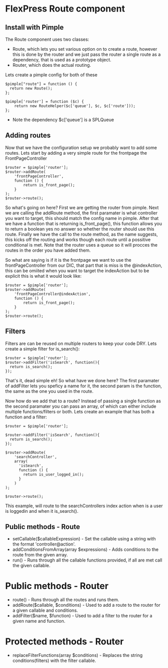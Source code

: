 # FlexPress Route component

## Install with Pimple
The Route component uses two classes:
- Route, which lets you set various option on to create a route, however this is done by the router and we just pass the router a single route as a dependency, that is used as a prototype object.
- Router, which does the actual routing.

Lets create a pimple config for both of these

```
$pimple["route"] = function () {
  return new Route();
};

$pimple['router'] = function ($c) {
    return new RouteHelper($c['queue'], $c, $c['route']));
};
```
- Note the dependency $c['queue']  is a SPLQueue

## Adding routes
Now that we have the configuration setup we probably want to add some routes. Lets start by adding a very simple route for the frontpage the FrontPageController

```
$router = $pimple['router'];
$router->addRoute(
    'frontPageController',
    function () {
        return is_front_page();
    }
);
$router->route();
```

So what's going on here? First we are getting the router from pimple. Next we are calling the addRoute method, the first paramater is what controller you want to target, this should match the config name in pimple. After that we have a function that is returning is_front_page(), this function allows you to return a boolean yes no answer so whether the router should use this route. Finally we have the call to the route method, as the name suggests, this kicks off the routing and works though each route until a possitive conditional is met. Note that the router uses a queue so it will procces the routes in the order you have added them.

So what are saying is if it is the frontpage we want to use the frontPageController from our DIC, that part that is miss is the @indexAction, this can be omiited when you want to target the indexAction but to be explicit this is what it would look like:

```
$router = $pimple['router'];
$router->addRoute(
    'frontPageController@indexAction',
    function () {
        return is_front_page();
    }
);
$router->route();
```

## Filters

Filters are can be reused on multiple routers to keep your code DRY. Lets create a simple filter for is_search():

```
$router = $pimple['router'];
$router->addFilter('isSearch', function(){
  return is_search();
});
```
That's it, dead simple eh! So what have we done here? The first paramater of addFilter lets you speficy a name for it, the second param is the function, the same as the one you used in the route.

Now how do we add that to a route? Instead of passing a single function as the second paramater you can pass an array, of which can either include multiple functions/filters or both. Lets create an example that has both a function and a filter:

```
$router = $pimple['router'];

$router->addFilter('isSearch', function(){
  return is_search();
});

$router->addRoute(
    'searchController',
    array(
      'isSearch',
      function () {
        return is_user_logged_in();
      }
    )
);

$router->route();
```

This example, will route to the searchControllers index action when is a user is loggedin and when it is_search().

## Public methods - Route
- setCallable($callableExpression) - Set the callable using a string with the format 'controller@action'.
- addConditionsFromArray(array $expressions) - Adds conditions to the route from the given array.
- run() - Runs through all the callable functions provided, if all are met call the given callable.

# Public methods - Router
- route() - Runs through all the routes and runs them.
- addRoute($callable, $conditions) - Used to add a route to the router for a given callable and conditions.
- addFilter($name, $function) - Used to add a filter to the router for a given name and function.

# Protected methods - Router
- replaceFilterFunctions(array $conditions) - Replaces the string conditions(filters) with the filter callable.
